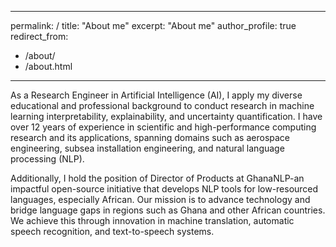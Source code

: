 ---
 permalink: /
 title: "About me"
 excerpt: "About me"
 author_profile: true
 redirect_from: 
   - /about/
   - /about.html
 ---

As a Research Engineer in Artificial Intelligence (AI), I apply my diverse educational and professional background to conduct research in machine learning interpretability, explainability, and uncertainty quantification. I have over 12 years of experience in scientific and high-performance computing research and its applications, spanning domains such as aerospace engineering, subsea installation engineering, and natural language processing (NLP).

Additionally, I hold the position of Director of Products at GhanaNLP-an impactful open-source initiative that develops NLP tools for low-resourced languages, especially African. Our mission is to advance technology and bridge language gaps in regions such as Ghana and other African countries. We achieve this through innovation in machine translation, automatic speech recognition, and text-to-speech systems.
